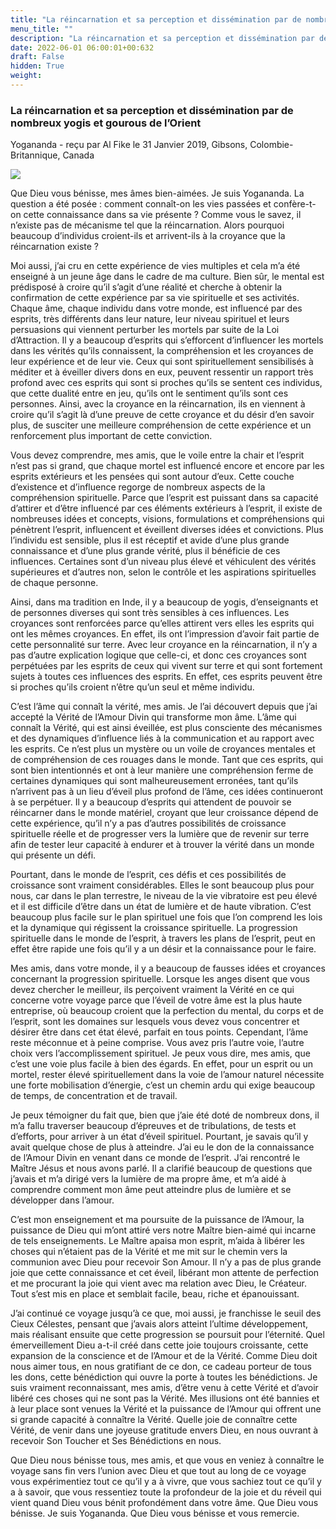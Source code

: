 ```yaml
---
title: "La réincarnation et sa perception et dissémination par de nombreux yogis et gourous de l’Orient"
menu_title: ""
description: "La réincarnation et sa perception et dissémination par de nombreux yogis et gourous de l’Orient"
date: 2022-06-01 06:00:01+00:632
draft: False
hidden: True
weight:
---
```

### La réincarnation et sa perception et dissémination par de nombreux yogis et gourous de l’Orient

Yogananda - reçu par Al Fike le 31 Janvier 2019, Gibsons, Colombie-Britannique, Canada

![](/fr-contemporary-messages/fr-contemporary-messages-by-date-order/fr-contemporary-messages-2019/reincarnation.png)

Que Dieu vous bénisse, mes âmes bien-aimées. Je suis Yogananda. La question a été posée : comment connaît-on les vies passées et confère-t-on cette connaissance dans sa vie présente ? Comme vous le savez, il n’existe pas de mécanisme tel que la réincarnation. Alors pourquoi beaucoup d’individus croient-ils et arrivent-ils à la croyance que la réincarnation existe ?

Moi aussi, j’ai cru en cette expérience de vies multiples et cela m’a été enseigné à un jeune âge dans le cadre de ma culture. Bien sûr, le mental est prédisposé à croire qu’il s’agit d’une réalité et cherche à obtenir la confirmation de cette expérience par sa vie spirituelle et ses activités. Chaque âme, chaque individu dans votre monde, est influencé par des esprits, très différents dans leur nature, leur niveau spirituel et leurs persuasions qui viennent perturber les mortels par suite de la Loi d’Attraction. Il y a beaucoup d’esprits qui s’efforcent d’influencer les mortels dans les vérités qu’ils connaissent, la compréhension et les croyances de leur expérience et de leur vie. Ceux qui sont spirituellement sensibilisés à méditer et à éveiller divers dons en eux, peuvent ressentir un rapport très profond avec ces esprits qui sont si proches qu’ils se sentent ces individus, que cette dualité entre en jeu, qu’ils ont le sentiment qu’ils sont ces personnes. Ainsi, avec la croyance en la réincarnation, ils en viennent à croire qu’il s’agit là d’une preuve de cette croyance et du désir d’en savoir plus, de susciter une meilleure compréhension de cette expérience et un renforcement plus important de cette conviction.

Vous devez comprendre, mes amis, que le voile entre la chair et l’esprit n’est pas si grand, que chaque mortel est influencé encore et encore par les esprits extérieurs et les pensées qui sont autour d’eux. Cette couche d’existence et d’influence regorge de nombreux aspects de la compréhension spirituelle. Parce que l’esprit est puissant dans sa capacité d’attirer et d’être influencé par ces éléments extérieurs à l’esprit, il existe de nombreuses idées et concepts, visions, formulations et compréhensions qui pénètrent l’esprit, influencent et éveillent diverses idées et convictions. Plus l’individu est sensible, plus il est réceptif et avide d’une plus grande connaissance et d’une plus grande vérité, plus il bénéficie de ces influences. Certaines sont d’un niveau plus élevé et véhiculent des vérités supérieures et d’autres non, selon le contrôle et les aspirations spirituelles de chaque personne.

Ainsi, dans ma tradition en Inde, il y a beaucoup de yogis, d’enseignants et de personnes diverses qui sont très sensibles à ces influences. Les croyances sont renforcées parce qu’elles attirent vers elles les esprits qui ont les mêmes croyances. En effet, ils ont l’impression d’avoir fait partie de cette personnalité sur terre. Avec leur croyance en la réincarnation, il n’y a pas d’autre explication logique que celle-ci, et donc ces croyances sont perpétuées par les esprits de ceux qui vivent sur terre et qui sont fortement sujets à toutes ces influences des esprits. En effet, ces esprits peuvent être si proches qu’ils croient n’être qu’un seul et même individu.

C’est l’âme qui connaît la vérité, mes amis. Je l’ai découvert depuis que j’ai accepté la Vérité de l’Amour Divin qui transforme mon âme. L’âme qui connaît la Vérité, qui est ainsi éveillée, est plus consciente des mécanismes et des dynamiques d’influence liés à la communication et au rapport avec les esprits. Ce n’est plus un mystère ou un voile de croyances mentales et de compréhension de ces rouages dans le monde. Tant que ces esprits, qui sont bien intentionnés et ont à leur manière une compréhension ferme de certaines dynamiques qui sont malheureusement erronées, tant qu’ils n’arrivent pas à un lieu d’éveil plus profond de l’âme, ces idées continueront à se perpétuer. Il y a beaucoup d’esprits qui attendent de pouvoir se réincarner dans le monde matériel, croyant que leur croissance dépend de cette expérience, qu’il n’y a pas d’autres possibilités de croissance spirituelle réelle et de progresser vers la lumière que de revenir sur terre afin de tester leur capacité à endurer et à trouver la vérité dans un monde qui présente un défi.

Pourtant, dans le monde de l’esprit, ces défis et ces possibilités de croissance sont vraiment considérables. Elles le sont beaucoup plus pour nous, car dans le plan terrestre, le niveau de la vie vibratoire est peu élevé et il est difficile d’être dans un état de lumière et de haute vibration. C’est beaucoup plus facile sur le plan spirituel une fois que l’on comprend les lois et la dynamique qui régissent la croissance spirituelle. La progression spirituelle dans le monde de l’esprit, à travers les plans de l’esprit, peut en effet être rapide une fois qu’il y a un désir et la connaissance pour le faire.

Mes amis, dans votre monde, il y a beaucoup de fausses idées et croyances concernant la progression spirituelle. Lorsque les anges disent que vous devez chercher le meilleur, ils perçoivent vraiment la Vérité en ce qui concerne votre voyage parce que l’éveil de votre âme est la plus haute entreprise, où beaucoup croient que la perfection du mental, du corps et de l’esprit, sont les domaines sur lesquels vous devez vous concentrer et désirer être dans cet état élevé, parfait en tous points. Cependant, l’âme reste méconnue et à peine comprise. Vous avez pris l’autre voie, l’autre choix vers l’accomplissement spirituel. Je peux vous dire, mes amis, que c’est une voie plus facile à bien des égards. En effet, pour un esprit ou un mortel, rester élevé spirituellement dans la voie de l’amour naturel nécessite une forte mobilisation d’énergie, c’est un chemin ardu qui exige beaucoup de temps, de concentration et de travail.

Je peux témoigner du fait que, bien que j’aie été doté de nombreux dons, il m’a fallu traverser beaucoup d’épreuves et de tribulations, de tests et d’efforts, pour arriver à un état d’éveil spirituel. Pourtant, je savais qu’il y avait quelque chose de plus à atteindre. J’ai eu le don de la connaissance de l’Amour Divin en venant dans ce monde de l’esprit. J’ai rencontré le Maître Jésus et nous avons parlé. Il a clarifié beaucoup de questions que j’avais et m’a dirigé vers la lumière de ma propre âme, et m’a aidé à comprendre comment mon âme peut atteindre plus de lumière et se développer dans l’amour.

C’est mon enseignement et ma poursuite de la puissance de l’Amour, la puissance de Dieu qui m’ont attiré vers notre Maître bien-aimé qui incarne de tels enseignements. Le Maître apaisa mon esprit, m’aida à libérer les choses qui n’étaient pas de la Vérité et me mit sur le chemin vers la communion avec Dieu pour recevoir Son Amour. Il n’y a pas de plus grande joie que cette connaissance et cet éveil, libérant mon attente de perfection et me procurant la joie qui vient avec ma relation avec Dieu, le Créateur. Tout s’est mis en place et semblait facile, beau, riche et épanouissant.

J’ai continué ce voyage jusqu’à ce que, moi aussi, je franchisse le seuil des Cieux Célestes, pensant que j’avais alors atteint l’ultime développement, mais réalisant ensuite que cette progression se poursuit pour l’éternité. Quel émerveillement Dieu a-t-il créé dans cette joie toujours croissante, cette expansion de la conscience et de l’Amour et de la Vérité. Comme Dieu doit nous aimer tous, en nous gratifiant de ce don, ce cadeau porteur de tous les dons, cette bénédiction qui ouvre la porte à toutes les bénédictions. Je suis vraiment reconnaissant, mes amis, d’être venu à cette Vérité et d’avoir libéré ces choses qui ne sont pas la Vérité. Mes illusions ont été bannies et à leur place sont venues la Vérité et la puissance de l’Amour qui offrent une si grande capacité à connaître la Vérité. Quelle joie de connaître cette Vérité, de venir dans une joyeuse gratitude envers Dieu, en nous ouvrant à recevoir Son Toucher et Ses Bénédictions en nous. 

Que Dieu nous bénisse tous, mes amis, et que vous en veniez à connaître le voyage sans fin vers l’union avec Dieu et que tout au long de ce voyage vous expérimentiez tout ce qu’il y a à vivre, que vous sachiez tout ce qu’il y a à savoir, que vous ressentiez toute la profondeur de la joie et du réveil qui vient quand Dieu vous bénit profondément dans votre âme. Que Dieu vous bénisse. Je suis Yogananda. Que Dieu vous bénisse et vous remercie.
